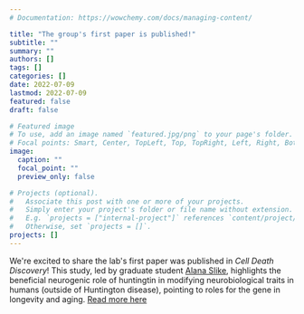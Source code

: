```yaml
---
# Documentation: https://wowchemy.com/docs/managing-content/

title: "The group's first paper is published!"
subtitle: ""
summary: ""
authors: []
tags: []
categories: []
date: 2022-07-09
lastmod: 2022-07-09
featured: false
draft: false

# Featured image
# To use, add an image named `featured.jpg/png` to your page's folder.
# Focal points: Smart, Center, TopLeft, Top, TopRight, Left, Right, BottomLeft, Bottom, BottomRight.
image:
  caption: ""
  focal_point: ""
  preview_only: false

# Projects (optional).
#   Associate this post with one or more of your projects.
#   Simply enter your project's folder or file name without extension.
#   E.g. `projects = ["internal-project"]` references `content/project/deep-learning/index.md`.
#   Otherwise, set `projects = []`.
projects: []
---
```

We're excited to share the lab's first paper was published in *Cell Death Discovery*! This study, led by graduate student [Alana Slike](/author/alana-slike/), highlights the beneficial neurogenic role of huntingtin in modifying neurobiological traits in humans (outside of Huntington disease), pointing to roles for the gene in longevity and aging. [Read more here](https://www.nature.com/articles/s41420-022-01114-1)
